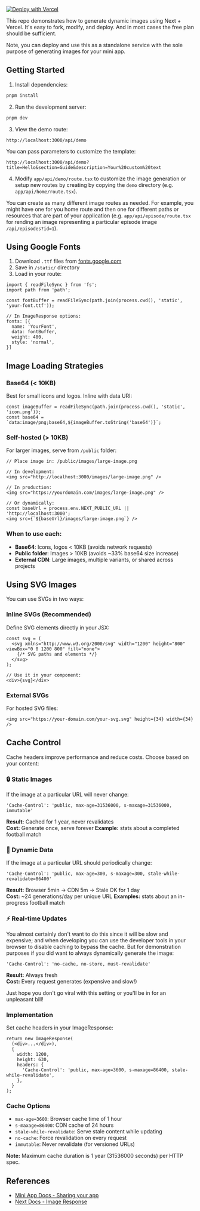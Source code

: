 [![Deploy with Vercel](https://vercel.com/button)](https://vercel.com/new/clone?repository-url=https%3A%2F%2Fgithub.com%2Ffarcasterxyz%2Fminiapp-img)

This repo demonstrates how to generate dynamic images using Next + Vercel. It's
easy to fork, modify, and deploy. And in most cases the free plan should be
sufficient.

Note, you can deploy and use this as a standalone service with the sole purpose
of generating images for your mini app.

## Getting Started

1. Install dependencies:
```bash
pnpm install
```

2. Run the development server:
```bash
pnpm dev
```

3. View the demo route:
```
http://localhost:3000/api/demo
```

You can pass parameters to customize the template:
```
http://localhost:3000/api/demo?title=Hello&section=Guide&description=Your%20custom%20text
```

4. Modify `app/api/demo/route.tsx` to customize the image generation or setup new routes
   by creating by copying the `demo` directory (e.g. `app/api/home/route.tsx`).

You can create as many different image routes as needed. For example, you might
have one for you home route and then one for different paths or resources that
are part of your application (e.g. `app/api/episode/route.tsx` for rending an
image representing a particular episode image `/api/episodes?id=1`).


## Using Google Fonts

1. Download `.ttf` files from [fonts.google.com](https://fonts.google.com)
2. Save in `/static/` directory
3. Load in your route:
```tsx
import { readFileSync } from 'fs';
import path from 'path';

const fontBuffer = readFileSync(path.join(process.cwd(), 'static', 'your-font.ttf'));

// In ImageResponse options:
fonts: [{
  name: 'YourFont',
  data: fontBuffer,
  weight: 400,
  style: 'normal',
}]
```


## Image Loading Strategies

### Base64 (< 10KB)
Best for small icons and logos. Inline with data URI:
```tsx
const imageBuffer = readFileSync(path.join(process.cwd(), 'static', 'icon.png'));
const base64 = `data:image/png;base64,${imageBuffer.toString('base64')}`;
```

### Self-hosted (> 10KB)
For larger images, serve from `/public` folder:
```tsx
// Place image in: /public/images/large-image.png

// In development:
<img src="http://localhost:3000/images/large-image.png" />

// In production:
<img src="https://yourdomain.com/images/large-image.png" />

// Or dynamically:
const baseUrl = process.env.NEXT_PUBLIC_URL || 'http://localhost:3000';
<img src={`${baseUrl}/images/large-image.png`} />
```

### When to use each:
- **Base64**: Icons, logos < 10KB (avoids network requests)
- **Public folder**: Images > 10KB (avoids ~33% base64 size increase)
- **External CDN**: Large images, multiple variants, or shared across projects


## Using SVG Images

You can use SVGs in two ways:

### Inline SVGs (Recommended)

Define SVG elements directly in your JSX:

```tsx
const svg = (
  <svg xmlns="http://www.w3.org/2000/svg" width="1200" height="800" viewBox="0 0 1200 800" fill="none">
    {/* SVG paths and elements */}
  </svg>
);

// Use it in your component:
<div>{svg}</div>
```

### External SVGs
For hosted SVG files:

```tsx
<img src="https://your-domain.com/your-svg.svg" height={34} width={34} />
```


## Cache Control

Cache headers improve performance and reduce costs. Choose based on your content:

### 🔒 Static Images

If the image at a particular URL will never change:

```tsx
'Cache-Control': 'public, max-age=31536000, s-maxage=31536000, immutable'
```

**Result:** Cached for 1 year, never revalidates  
**Cost:** Generate once, serve forever
**Example:** stats about a completed football match

### 🔄 Dynamic Data

If the image at a particular URL should periodically change:

```tsx
'Cache-Control': 'public, max-age=300, s-maxage=300, stale-while-revalidate=86400'
```

**Result:** Browser 5min → CDN 5m → Stale OK for 1 day  
**Cost:** ~24 generations/day per unique URL
**Examples:** stats about an in-progress football match

### ⚡ Real-time Updates

You almost certainly don't want to do this since it will be slow and expensive;
and when developing you can use the developer tools in your browser to disable
caching to bypass the cache. But for demonstration purposes if you did want to
always dynamically generate the image:

```tsx
'Cache-Control': 'no-cache, no-store, must-revalidate'
```
**Result:** Always fresh  
**Cost:** Every request generates (expensive and slow!)

Just hope you don't go viral with this setting or you'll be in for an unpleasant
bill!

### Implementation

Set cache headers in your ImageResponse:

```tsx
return new ImageResponse(
  (<div>...</div>),
  {
    width: 1200,
    height: 630,
    headers: {
      'Cache-Control': 'public, max-age=3600, s-maxage=86400, stale-while-revalidate',
    },
  }
);
```

### Cache Options

- `max-age=3600`: Browser cache time of 1 hour
- `s-maxage=86400`: CDN cache of 24 hours
- `stale-while-revalidate`: Serve stale content while updating
- `no-cache`: Force revalidation on every request
- `immutable`: Never revalidate (for versioned URLs)

**Note:** Maximum cache duration is 1 year (31536000 seconds) per HTTP spec.

## References

- [Mini App Docs - Sharing your app](https://miniapps.farcaster.xyz/docs/guides/sharing)
- [Next Docs - Image Response](https://nextjs.org/docs/14/app/api-reference/functions/image-response)

